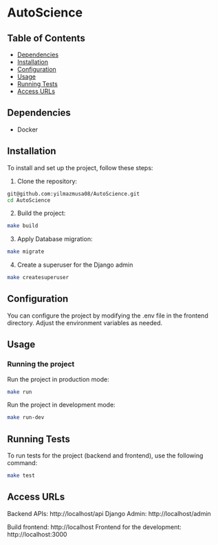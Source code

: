 # AutoScience

## Table of Contents

- [Dependencies](#dependencies)
- [Installation](#installation)
- [Configuration](#configuration)
- [Usage](#usage)
- [Running Tests](#running-tests)
- [Access URLs](#access-urls)


## Dependencies

- Docker

## Installation

To install and set up the project, follow these steps:

1. Clone the repository:

```sh
git@github.com:yilmazmusa08/AutoScience.git
cd AutoScience
```

2. Build the project:

```sh
make build
```

3. Apply Database migration:

```sh
make migrate
```

4. Create a superuser for the Django admin

```sh
make createsuperuser
```

## Configuration

You can configure the project by modifying the .env file in the frontend directory. Adjust the environment variables as needed.

## Usage

### Running the project

Run the project in production mode:

```sh
make run
```

Run the project in development mode:

```sh
make run-dev
```

## Running Tests

To run tests for the project (backend and frontend), use the following command:

```sh
make test
```

## Access URLs

Backend APIs: http://localhost/api
Django Admin: http://localhost/admin

Build frontend: http://localhost
Frontend for the development: http://localhost:3000
